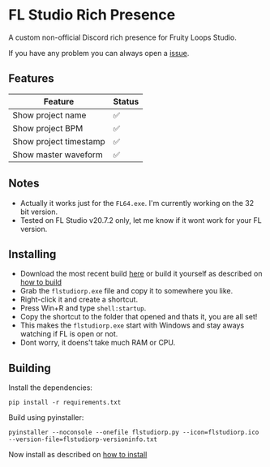 # FL Studio Rich Presence
A custom non-official Discord rich presence for Fruity Loops Studio.

If you have any problem you can always open a [issue](https://github.com/brokeboienige/flstudiorp/issues/new).

## Features
| Feature | Status |
| ------------- | ------------- |
| Show project name | ✅  |
| Show project BPM | ✅  |
| Show project timestamp | ✅  |
| Show master waveform | ✅  |

## Notes
- Actually it works just for the `FL64.exe`. I'm currently working on the 32 bit version.
- Tested on FL Studio v20.7.2 only, let me know if it wont work for your FL version.
## Installing
- Download the most recent build [here](https://github.com/brokeboienige/flstudiorp/releases/latest) or build it yourself as described on [how to build](#building)
- Grab the `flstudiorp.exe` file and copy it to somewhere you like.
- Right-click it and create a shortcut.
- Press Win+R and type `shell:startup`.
- Copy the shortcut to the folder that opened and thats it, you are all set!
- This makes the `flstudiorp.exe` start with Windows and stay aways watching if FL is open or not.
- Dont worry, it doens't take much RAM or CPU.
## Building
Install the dependencies:
```
pip install -r requirements.txt
```

Build using pyinstaller:
```
pyinstaller --noconsole --onefile flstudiorp.py --icon=flstudiorp.ico --version-file=flstudiorp-versioninfo.txt
```

Now install as described on [how to install](#installing)
